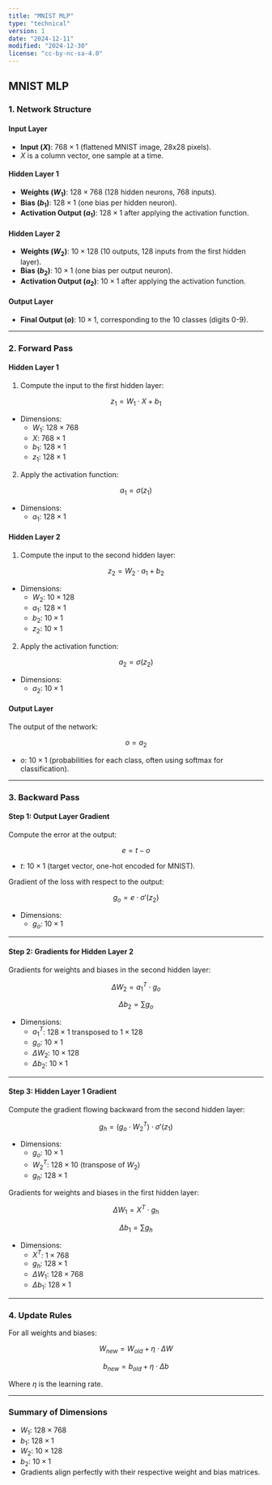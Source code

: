 ```yaml
---
title: "MNIST MLP"
type: "technical"
version: 1
date: "2024-12-11"
modified: "2024-12-30"
license: "cc-by-nc-sa-4.0"
---
```


## MNIST MLP

### 1. Network Structure

#### Input Layer

- **Input ($X$)**: $768 \times 1$ (flattened MNIST image, 28x28 pixels).
- $X$ is a column vector, one sample at a time.

#### Hidden Layer 1

- **Weights ($W_1$)**: $128 \times 768$ (128 hidden neurons, 768 inputs).
- **Bias ($b_1$)**: $128 \times 1$ (one bias per hidden neuron).
- **Activation Output ($a_1$)**: $128 \times 1$ after applying the activation function.

#### Hidden Layer 2

- **Weights ($W_2$)**: $10 \times 128$ (10 outputs, 128 inputs from the first hidden layer).
- **Bias ($b_2$)**: $10 \times 1$ (one bias per output neuron).
- **Activation Output ($a_2$)**: $10 \times 1$ after applying the activation function.

#### Output Layer

- **Final Output ($o$)**: $10 \times 1$, corresponding to the 10 classes (digits 0-9).

---

### 2. Forward Pass

#### Hidden Layer 1

1. Compute the input to the first hidden layer:

$$
z_1 = W_1 \cdot X + b_1
$$

- Dimensions:
  - $W_1$: $128 \times 768$
  - $X$: $768 \times 1$
  - $b_1$: $128 \times 1$
  - $z_1$: $128 \times 1$

2. Apply the activation function:

$$
a_1 = \sigma(z_1)
$$

- Dimensions:
  - $a_1$: $128 \times 1$

#### Hidden Layer 2

1. Compute the input to the second hidden layer:

$$
z_2 = W_2 \cdot a_1 + b_2
$$

- Dimensions:
  - $W_2$: $10 \times 128$
  - $a_1$: $128 \times 1$
  - $b_2$: $10 \times 1$
  - $z_2$: $10 \times 1$

2. Apply the activation function:

$$
a_2 = \sigma(z_2)
$$

- Dimensions:
  - $a_2$: $10 \times 1$

#### Output Layer

The output of the network:

$$
o = a_2
$$

- $o$: $10 \times 1$ (probabilities for each class, often using softmax for classification).

---

### 3. Backward Pass

#### Step 1: Output Layer Gradient

Compute the error at the output:

$$
e = t - o
$$

- $t$: $10 \times 1$ (target vector, one-hot encoded for MNIST).

Gradient of the loss with respect to the output:

$$
g_o = e \cdot \sigma'(z_2)
$$

- Dimensions:
  - $g_o$: $10 \times 1$

---

#### Step 2: Gradients for Hidden Layer 2

Gradients for weights and biases in the second hidden layer:

$$
\Delta W_2 = a_1^T \cdot g_o
$$

$$
\Delta b_2 = \sum g_o
$$

- Dimensions:
  - $a_1^T$: $128 \times 1$ transposed to $1 \times 128$
  - $g_o$: $10 \times 1$
  - $\Delta W_2$: $10 \times 128$
  - $\Delta b_2$: $10 \times 1$

---

#### Step 3: Hidden Layer 1 Gradient

Compute the gradient flowing backward from the second hidden layer:

$$
g_h = (g_o \cdot W_2^T) \cdot \sigma'(z_1)
$$

- Dimensions:
  - $g_o$: $10 \times 1$
  - $W_2^T$: $128 \times 10$ (transpose of $W_2$)
  - $g_h$: $128 \times 1$

Gradients for weights and biases in the first hidden layer:

$$
\Delta W_1 = X^T \cdot g_h
$$

$$
\Delta b_1 = \sum g_h
$$

- Dimensions:
  - $X^T$: $1 \times 768$
  - $g_h$: $128 \times 1$
  - $\Delta W_1$: $128 \times 768$
  - $\Delta b_1$: $128 \times 1$

---

### 4. Update Rules

For all weights and biases:

$$
W_{new} = W_{old} + \eta \cdot \Delta W
$$

$$
b_{new} = b_{old} + \eta \cdot \Delta b
$$

Where $\eta$ is the learning rate.

---

### Summary of Dimensions

- $W_1$: $128 \times 768$
- $b_1$: $128 \times 1$
- $W_2$: $10 \times 128$
- $b_2$: $10 \times 1$
- Gradients align perfectly with their respective weight and bias matrices.
